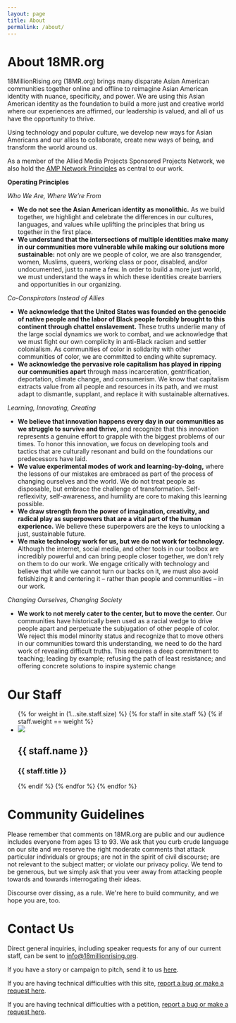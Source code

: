 ```yaml
---
layout: page
title: About
permalink: /about/
---
```

# About 18MR.org

18MillionRising.org (18MR.org) brings many disparate Asian American communities together online and offline to reimagine Asian American identity with nuance, specificity, and power. We are using this Asian American identity as the foundation to build a more just and creative world where our experiences are affirmed, our leadership is valued, and all of us have the opportunity to thrive.

Using technology and popular culture, we develop new ways for Asian Americans and our allies to collaborate, create new ways of being, and transform the world around us.

As a member of the Allied Media Projects Sponsored Projects Network, we also hold the [AMP Network Principles](https://www.alliedmedia.org/about/network-principles) as central to our work.

__Operating Principles__

_Who We Are, Where We’re From_

- __We do not see the Asian American identity as monolithic.__ As we build together, we highlight and celebrate the differences in our cultures, languages, and values while uplifting the principles that bring us together in the first place.
- __We understand that the intersections of multiple identities make many in our communities more vulnerable while making our solutions more sustainable:__ not only are we people of color, we are also transgender, women, Muslims, queers, working class or poor, disabled, and/or undocumented, just to name a few. In order to build a more just world, we must understand the ways in which these identities create barriers and opportunities in our organizing.

_Co-Conspirators Instead of Allies_

- __We acknowledge that the United States was founded on the genocide of native people and the labor of Black people forcibly brought to this continent through chattel enslavement.__ These truths underlie many of the large social dynamics we work to combat, and we acknowledge that we must fight our own complicity in anti-Black racism and settler colonialism. As communities of color in solidarity with other communities of color, we are committed to ending white supremacy.
- __We acknowledge the pervasive role capitalism has played in ripping our communities apart__ through mass incarceration, gentrification, deportation, climate change, and consumerism. We know that capitalism extracts value from all people and resources in its path, and we must adapt to dismantle, supplant, and replace it with sustainable alternatives.

_Learning, Innovating, Creating_

- __We believe that innovation happens every day in our communities as we struggle to survive and thrive,__ and recognize that this innovation represents a genuine effort to grapple with the biggest problems of our times. To honor this innovation, we focus on developing tools and tactics that are culturally resonant and build on the foundations our predecessors have laid.
- __We value experimental modes of work and learning-by-doing,__ where the lessons of our mistakes are embraced as part of the process of changing ourselves and the world. We do not treat people as disposable, but embrace the challenge of transformation. Self-reflexivity, self-awareness, and humility are core to making this learning possible.
- __We draw strength from the power of imagination, creativity, and radical play as superpowers that are a vital part of the human experience.__ We believe these superpowers are the keys to unlocking a just, sustainable future.
- __We make technology work for us, but we do not work for technology.__ Although the internet, social media, and other tools in our toolbox are incredibly powerful and can bring people closer together, we don’t rely on them to do our work. We engage critically with technology and believe that while we cannot turn our backs on it, we must also avoid fetishizing it and centering it – rather than people and communities – in our work.

_Changing Ourselves, Changing Society_

- __We work to not merely cater to the center, but to move the center.__ Our communities have historically been used as a racial wedge to drive people apart and perpetuate the subjugation of other people of color. We reject this model minority status and recognize that to move others in our communities toward this understanding, we need to do the hard work of revealing difficult truths. This requires a deep commitment to teaching; leading by example; refusing the path of least resistance; and offering concrete solutions to inspire systemic change

<h1 id="staff">Our Staff</h1>

<ul class="rig">
{% for weight in (1...site.staff.size) %}
{% for staff in site.staff %}
{% if staff.weight == weight %}
	<li>
		<img src="{{ staff.photo }}">
		<h2>{{ staff.name }}</h2>
		<h3>{{ staff.title }}</h3>
	</li>
{% endif %}
{% endfor %}
{% endfor %}
</ul>

# Community Guidelines

Please remember that comments on 18MR.org are public and our audience includes everyone from ages 13 to 93. We ask that you curb crude language on our site and we reserve the right moderate comments that attack particular individuals or groups; are not in the spirit of civil discourse; are not relevant to the subject matter; or violate our privacy policy. We tend to be generous, but we simply ask that you veer away from attacking people towards and towards interrogating their ideas.

Discourse over dissing, as a rule. We're here to build community, and we hope you are, too.

<h1 id="contact">Contact Us</h1>

Direct general inquiries, including speaker requests for any of our current staff, can be sent to [info@18millionrising.org](mailto:info@18millionrising.org).

If you have a story or campaign to pitch, send it to us [here](http://www.18millionrising.org/pitch).

If you are having technical difficulties with this site, [report a bug or make a request here](https://github.com/18mr/18mr/issues).

If you are having technical difficulties with a petition, [report a bug or make a request here](https://github.com/18mr/action/issues).